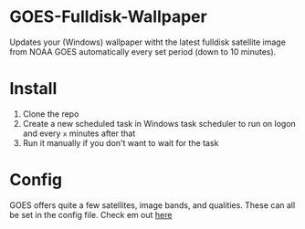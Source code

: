 # GOES-Fulldisk-Wallpaper

Updates your (Windows) wallpaper witht the latest fulldisk satellite image from NOAA GOES automatically every set period (down to 10 minutes).

# Install
1. Clone the repo
2. Create a new scheduled task in Windows task scheduler to run on logon and every `x` minutes after that
3. Run it manually if you don't want to wait for the task

# Config
GOES offers quite a few satellites, image bands, and qualities. These can all be set in the config file. Check em out [here](https://www.star.nesdis.noaa.gov/GOES/fulldisk.php?sat=G16)
